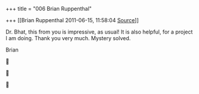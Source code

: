 +++
title = "006 Brian Ruppenthal"

+++
[[Brian Ruppenthal	2011-06-15, 11:58:04 [Source](https://groups.google.com/g/samskrita/c/hJtFHi0nwlI)]]



Dr. Bhat, this from you is impressive, as usual! It is also helpful, for a project I am doing. Thank you very much. Mystery solved.  

  

Brian

  







